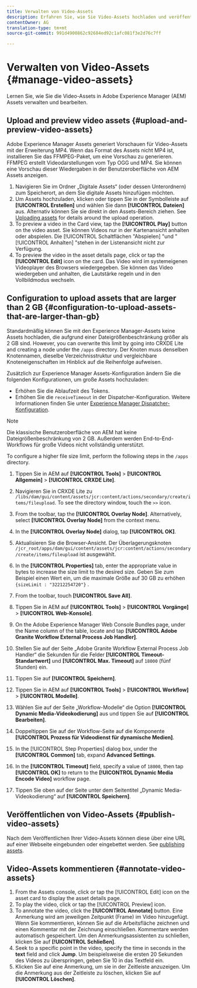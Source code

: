 ```yaml
---
title: Verwalten von Video-Assets
description: Erfahren Sie, wie Sie Video-Assets hochladen und veröffentlichen, eine Vorschau der entsprechenden Assets anzeigen und Anmerkungen hinzufügen können.
contentOwner: AG
translation-type: tm+mt
source-git-commit: 991d4900862c92684ed92c1afc081f3e2d76c7ff

---
```



# Verwalten von Video-Assets {#manage-video-assets}

Lernen Sie, wie Sie die Video-Assets in Adobe Experience Manager (AEM) Assets verwalten und bearbeiten. <!-- Also, if you are licensed to use Dynamic Media, see the [Dynamic Media video documentation](/help/assets/dynamic-media/video.md). -->

## Upload and preview video assets {#upload-and-preview-video-assets}

Adobe Experience Manager Assets generiert Vorschauen für Video-Assets mit der Erweiterung MP4. Wenn das Format des Assets nicht MP4 ist, installieren Sie das FFMPEG-Paket, um eine Vorschau zu generieren. FFMPEG erstellt Videodarstellungen vom Typ OGG und MP4. Sie können eine Vorschau dieser Wiedergaben in der Benutzeroberfläche von AEM Assets anzeigen.

1. Navigieren Sie im Ordner „Digitale Assets“ (oder dessen Unterordnern) zum Speicherort, an dem Sie digitale Assets hinzufügen möchten.
1. Um Assets hochzuladen, klicken oder tippen Sie in der Symbolleiste auf **[!UICONTROL Erstellen]** und wählen Sie dann **[!UICONTROL Dateien]** aus. Alternativ können Sie sie direkt in den Assets-Bereich ziehen. See [Uploading assets](manage-digital-assets.md#uploading-assets) for details around the upload operation.
1. To preview a video in the Card view, tap the **[!UICONTROL Play]** button on the video asset. Sie können Videos nur in der Kartenansicht anhalten oder abspielen. Die [!UICONTROL Schaltflächen &quot;Abspielen] &quot;und &quot; [!UICONTROL Anhalten] &quot;stehen in der Listenansicht nicht zur Verfügung.
1. To preview the video in the asset details page, click or tap the **[!UICONTROL Edit]** icon on the card. Das Video wird im systemeigenen Videoplayer des Browsers wiedergegeben. Sie können das Video wiedergeben und anhalten, die Lautstärke regeln und in den Vollbildmodus wechseln.

## Configuration to upload assets that are larger than 2 GB {#configuration-to-upload-assets-that-are-larger-than-gb}

Standardmäßig können Sie mit den Experience Manager-Assets keine Assets hochladen, die aufgrund einer Dateigrößenbeschränkung größer als 2 GB sind. However, you can overwrite this limit by going into CRXDE Lite and creating a node under the `/apps` directory. Der Knoten muss denselben Knotennamen, dieselbe Verzeichnisstruktur und vergleichbare Knoteneigenschaften im Hinblick auf die Reihenfolge aufweisen.

Zusätzlich zur Experience Manager Assets-Konfiguration ändern Sie die folgenden Konfigurationen, um große Assets hochzuladen:

* Erhöhen Sie die Ablaufzeit des Tokens. <!-- See [!UICONTROL Adobe Granite CSRF Servlet] in Web Console at `https://[aem_server]:[port]/system/console/configMgr`. For more information, see [CSRF protection](/help/sites-developing/csrf-protection.md). -->
* Erhöhen Sie die `receiveTimeout` in der Dispatcher-Konfiguration. Weitere Informationen finden Sie unter [Experience Manager Dispatcher-Konfiguration](https://docs.adobe.com/content/help/en/experience-manager-dispatcher/using/configuring/dispatcher-configuration.html#renders-options).

>[!NOTE]
>
>Die klassische Benutzeroberfläche von AEM hat keine Dateigrößenbeschränkung von 2 GB. Außerdem werden End-to-End-Workflows für große Videos nicht vollständig unterstützt.

To configure a higher file size limit, perform the following steps in the `/apps` directory.

1. Tippen Sie in AEM auf **[!UICONTROL Tools]** > **[!UICONTROL Allgemein]** > **[!UICONTROL CRXDE Lite]**.
1. Navigieren Sie in CRXDE Lite zu `/libs/dam/gui/content/assets/jcr:content/actions/secondary/create/items/fileupload`. To see the directory window, touch the `>>` icon.
1. From the toolbar, tap the **[!UICONTROL Overlay Node]**. Alternatively, select **[!UICONTROL Overlay Node]** from the context menu.
1. In the **[!UICONTROL Overlay Node]** dialog, tap **[!UICONTROL OK]**.
1. Aktualisieren Sie die Browser-Ansicht. Der Überlagerungsknoten `/jcr_root/apps/dam/gui/content/assets/jcr:content/actions/secondary/create/items/fileupload` ist ausgewählt.
1. In the **[!UICONTROL Properties]** tab, enter the appropriate value in bytes to increase the size limit to the desired size. Geben Sie zum Beispiel einen Wert ein, um die maximale Größe auf 30 GB zu erhöhen `{sizeLimit : "32212254720"}` .

1. From the toolbar, touch **[!UICONTROL Save All]**.
1. Tippen Sie in AEM auf **[!UICONTROL Tools]** > **[!UICONTROL Vorgänge]** > **[!UICONTROL Web-Konsole]**.
1. On the Adobe Experience Manager Web Console Bundles page, under the Name column of the table, locate and tap **[!UICONTROL Adobe Granite Workflow External Process Job Handler]**.
1. Stellen Sie auf der Seite „Adobe Granite Workflow External Process Job Handler“ die Sekunden für die Felder **[!UICONTROL Timeout-Standartwert]** und **[!UICONTROL Max. Timeout]** auf `18000` (fünf Stunden) ein.
1. Tippen Sie auf **[!UICONTROL Speichern]**.
1. Tippen Sie in AEM auf **[!UICONTROL Tools]** > **[!UICONTROL Workflow]** > **[!UICONTROL Modelle]**.
1. Wählen Sie auf der Seite „Workflow-Modelle“ die Option **[!UICONTROL Dynamic Media-Videokodierung]** aus und tippen Sie auf **[!UICONTROL Bearbeiten]**.
1. Doppeltippen Sie auf der Workflow-Seite auf die Komponente **[!UICONTROL Prozess für Videodienst für dynamische Medien]**.
1. In the [!UICONTROL Step Properties] dialog box, under the **[!UICONTROL Common]** tab, expand **Advanced Settings**.
1. In the **[!UICONTROL Timeout]** field, specify a value of `18000`, then tap **[!UICONTROL OK]** to return to the **[!UICONTROL Dynamic Media Encode Video]** workflow page.
1. Tippen Sie oben auf der Seite unter dem Seitentitel „Dynamic Media-Videokodierung“ auf **[!UICONTROL Speichern]**.

## Veröffentlichen von Video-Assets {#publish-video-assets}

Nach dem Veröffentlichen Ihrer Video-Assets können diese über eine URL auf einer Webseite eingebunden oder eingebettet werden. See [publishing assets](/help/assets/dynamic-media/publishing-dynamicmedia-assets.md).

## Video-Assets kommentieren {#annotate-video-assets}

1. From the Assets console, click or tap the [!UICONTROL Edit] icon on the asset card to display the asset details page.
1. To play the video, click or tap the [!UICONTROL Preview] icon.
1. To annotate the video, click the **[!UICONTROL Annotate]** button. Eine Anmerkung wird am jeweiligen Zeitpunkt (Frame) im Video hinzugefügt. Wenn Sie kommentieren, können Sie auf die Arbeitsfläche zeichnen und einen Kommentar mit der Zeichnung einschließen. Kommentare werden automatisch gespeichert. Um den Anmerkungsassistenten zu schließen, klicken Sie auf **[!UICONTROL Schließen]**. 
1. Seek to a specific point in the video, specify the time in seconds in the **text** field and click **Jump**. Um beispielsweise die ersten 20 Sekunden des Videos zu überspringen, geben Sie 10 in das Textfeld ein.
1. Klicken Sie auf eine Anmerkung, um sie in der Zeitleiste anzuzeigen. Um die Anmerkung aus der Zeitleiste zu löschen, klicken Sie auf **[!UICONTROL Löschen]**.
